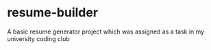 # resume-builder
A basic resume generator project which was assigned as a task in my university coding club
